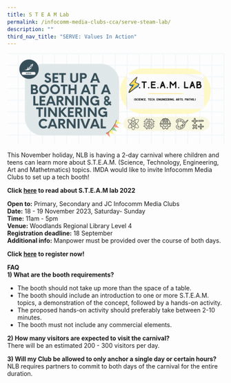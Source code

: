 ```yaml
---
title: S T E A M Lab
permalink: /infocomm-media-clubs-cca/serve-steam-lab/
description: ""
third_nav_title: "SERVE: Values In Action"
---
```

![](/images/serve%20nlb%20steam%20lab%20(web).png)

This November holiday, NLB is having a 2-day carnival where children and teens can learn more about S.T.E.A.M. (Science, Technology, Engineering, Art and Mathetmatics) topics. IMDA would like to invite Infocomm Media Clubs to set up a tech booth! <br>

**Click&nbsp;[here](https://childrenandteens.nlb.gov.sg/events/steamlab/steamlab2022/)&nbsp;to read about S.T.E.A.M lab   2022**

**Open to:** Primary, Secondary and JC Infocomm Media Clubs <br>
**Date:** 18 - 19 November 2023, Saturday- Sunday <br>
**Time:** 11am - 5pm <br>
**Venue:** Woodlands Regional Library Level 4 <br>
**Registration deadline:** 18 September <br>
**Additional info:** Manpower must be provided over the course of both days.

**Click&nbsp;[here](https://form.gov.sg/6491732ba524b30012d17219)&nbsp;to register now!**<br>

**FAQ** <br>
**1) What are the booth requirements?** <br>
* The booth should not take up more than the space of a table. 
* The booth should include an introduction to one or more S.T.E.A.M. topics, a demonstration of the concept, followed by a hands-on activity.
* The proposed hands-on activity should preferably take between 2-10 minutes. 
* The booth must not include any commercial elements.

**2) How many visitors are expected to visit the carnival?** <br>
There will be an estimated 200 - 300 visitors per day.

**3) Will my Club be allowed to only anchor a single day or certain hours?** <br>
NLB requires partners to commit to both days of the carnival for the entire duration. 
